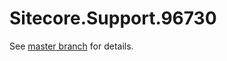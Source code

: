 # Sitecore.Support.96730

See [master branch](https://github.com/sitecoresupport/Sitecore.Support.96730) for details.